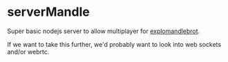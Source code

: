 # serverMandle
Super basic nodejs server to allow multiplayer for [explomandlebrot](https://github.com/mit1mit1/explomandlebrot).

If we want to take this further, we'd probably want to look into web sockets and/or webrtc.
